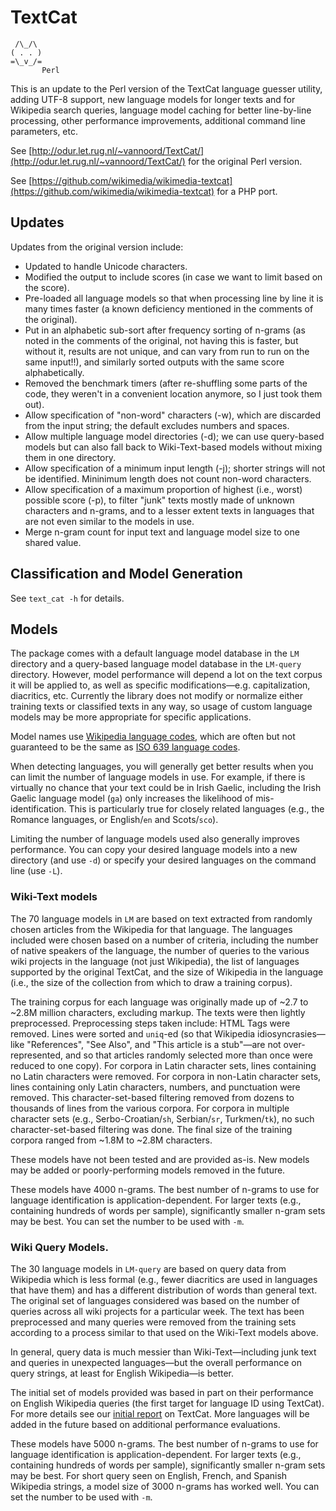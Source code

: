 # TextCat

     /\_/\
    ( . . )
    =\_v_/=
           Perl

This is an update to the Perl version of the TextCat language guesser utility, adding UTF-8 support, new language models for longer texts and for Wikipedia search queries, language model caching for better line-by-line processing, other performance improvements, additional command line parameters, etc.

See [http://odur.let.rug.nl/~vannoord/TextCat/](http://odur.let.rug.nl/~vannoord/TextCat/) for the original Perl version.

See [https://github.com/wikimedia/wikimedia-textcat](https://github.com/wikimedia/wikimedia-textcat) for a PHP port.

## Updates

Updates from the original version include:

* Updated to handle Unicode characters.
* Modified the output to include scores (in case we want to limit based on the score).
* Pre-loaded all language models so that when processing line by line it is many times faster (a known deficiency mentioned in the comments of the original).
* Put in an alphabetic sub-sort after frequency sorting of n-grams (as noted in the comments of the original, not having this is faster, but without it, results are not unique, and can vary from run to run on the same input!!), and similarly sorted outputs with the same score alphabetically.
* Removed the benchmark timers (after re-shuffling some parts of the code, they weren't in a convenient location anymore, so I just took them out).
* Allow specification of "non-word" characters (-w), which are discarded from the input string; the default excludes numbers and spaces.
* Allow multiple language model directories (-d); we can use query-based models but can also fall back to Wiki-Text-based models without mixing them in one directory.
* Allow specification of a minimum input length (-j); shorter strings will not be identified. Mininimum length does not count non-word characters.
* Allow specification of a maximum proportion of highest (i.e., worst) possible score (-p), to filter "junk" texts mostly made of unknown characters and n-grams, and to a lesser extent texts in languages that are not even similar to the models in use.
* Merge n-gram count for input text and language model size to one shared value.

## Classification and Model Generation

See `text_cat -h` for details.

## Models

The package comes with a default language model database in the `LM` directory and a query-based language model database in the `LM-query` directory. However, model performance will depend a lot on the text corpus it will be applied to, as well as specific modifications—e.g. capitalization, diacritics, etc. Currently the library does not modify or normalize either training texts or classified texts in any way, so usage of custom language models may be more appropriate for specific applications.

Model names use [Wikipedia language codes](https://en.wikipedia.org/wiki/List_of_Wikipedias), which are often but not guaranteed to be the same as [ISO 639 language codes](https://en.wikipedia.org/wiki/ISO_639).

When detecting languages, you will generally get better results when you can limit the number of language models in use. For example, if there is virtually no chance that your text could be in Irish Gaelic, including the Irish Gaelic language model (`ga`) only increases the likelihood of mis-identification. This is particularly true for closely related languages (e.g., the Romance languages, or English/`en` and Scots/`sco`).

Limiting the number of language models used also generally improves performance. You can copy your desired language models into a new directory (and use `-d`) or specify your desired languages on the command line (use `-L`).

### Wiki-Text models

The 70 language models in `LM` are based on text extracted from randomly chosen articles from the Wikipedia for that language. The languages included were chosen based on a number of criteria, including the number of native speakers of the language, the number of queries to the various wiki projects in the language (not just Wikipedia), the list of languages supported by the original TextCat, and the size of Wikipedia in the language (i.e., the size of the collection from which to draw a training corpus).

The training corpus for each language was originally made up of ~2.7 to ~2.8M million characters, excluding markup. The texts were then lightly preprocessed. Preprocessing steps taken include: HTML Tags were removed. Lines were sorted and `uniq`-ed (so that Wikipedia idiosyncrasies—like "References", "See Also", and "This article is a stub"—are not over-represented, and so that articles randomly selected more than once were reduced to one copy). For corpora in Latin character sets, lines containing no Latin characters were removed. For corpora in non-Latin character sets, lines containing only Latin characters, numbers, and punctuation were removed. This character-set-based filtering removed from dozens to thousands of lines from the various corpora. For corpora in multiple character sets (e.g., Serbo-Croatian/`sh`, Serbian/`sr`, Turkmen/`tk`), no such character-set-based filtering was done. The final size of the training corpora ranged from ~1.8M to ~2.8M characters.

These models have not been tested and are provided as-is. New models may be added or poorly-performing models removed in the future.

These models have 4000 n-grams. The best number of n-grams to use for language identification is application-dependent. For larger texts (e.g., containing hundreds of words per sample), significantly smaller n-gram sets may be best. You can set the number to be used with `-m`.

### Wiki Query Models.

The 30 language models in `LM-query` are based on query data from Wikipedia which is less formal (e.g., fewer diacritics are used in languages that have them) and has a different distribution of words than general text. The original set of languages considered was based on the number of queries across all wiki projects for a particular week. The text has been preprocessed and many queries were removed from the training sets according to a process similar to that used on the Wiki-Text models above.

In general, query data is much messier than Wiki-Text—including junk text and queries in unexpected languages—but the overall performance on query strings, at least for English Wikipedia—is better.

The initial set of models provided was based in part on their performance on English Wikipedia queries (the first target for language ID using TextCat). For more details see our [initial report](https://www.mediawiki.org/wiki/User:TJones_%28WMF%29/Notes/Language_Detection_with_TextCat) on TextCat. More languages will be added in the future based on additional performance evaluations.

These models have 5000 n-grams. The best number of n-grams to use for language identification is application-dependent. For larger texts (e.g., containing hundreds of words per sample), significantly smaller n-gram sets may be best. For short query seen on English, French, and Spanish Wikipedia strings, a model size of 3000 n-grams has worked well. You can set the number to be used with `-m`.

